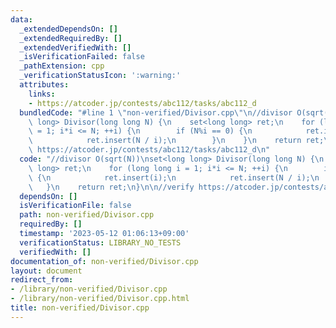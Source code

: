 ```yaml
---
data:
  _extendedDependsOn: []
  _extendedRequiredBy: []
  _extendedVerifiedWith: []
  _isVerificationFailed: false
  _pathExtension: cpp
  _verificationStatusIcon: ':warning:'
  attributes:
    links:
    - https://atcoder.jp/contests/abc112/tasks/abc112_d
  bundledCode: "#line 1 \"non-verified/Divisor.cpp\"\n//divisor O(sqrt(N))\nset<long\
    \ long> Divisor(long long N) {\n    set<long long> ret;\n    for (long long i\
    \ = 1; i*i <= N; ++i) {\n        if (N%i == 0) {\n            ret.insert(i);\n\
    \            ret.insert(N / i);\n        }\n    }\n    return ret;\n}\n\n//verify\
    \ https://atcoder.jp/contests/abc112/tasks/abc112_d\n"
  code: "//divisor O(sqrt(N))\nset<long long> Divisor(long long N) {\n    set<long\
    \ long> ret;\n    for (long long i = 1; i*i <= N; ++i) {\n        if (N%i == 0)\
    \ {\n            ret.insert(i);\n            ret.insert(N / i);\n        }\n \
    \   }\n    return ret;\n}\n\n//verify https://atcoder.jp/contests/abc112/tasks/abc112_d"
  dependsOn: []
  isVerificationFile: false
  path: non-verified/Divisor.cpp
  requiredBy: []
  timestamp: '2023-05-12 01:06:13+09:00'
  verificationStatus: LIBRARY_NO_TESTS
  verifiedWith: []
documentation_of: non-verified/Divisor.cpp
layout: document
redirect_from:
- /library/non-verified/Divisor.cpp
- /library/non-verified/Divisor.cpp.html
title: non-verified/Divisor.cpp
---
```

